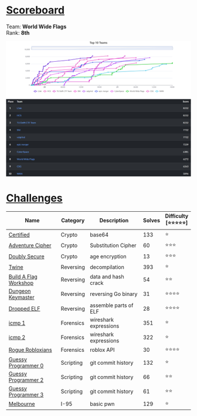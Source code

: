 # [**Scoreboard**](#scoreboard)
Team: **World Wide Flags** <br>
Rank: **8th**
<p align='center'>
  <img src='/images/sunshiness.png'>
  <img src='/images/sunshinesss.jpeg'>
</p>

# [**Challenges**](#challenges)

| Name                                                           | Category  | Description           | Solves | Difficulty <br> [⭐⭐⭐⭐⭐] |
| -------------------------------------------------------------- | --------- | --------------------- | ------ | ----------------------- |
| [Certified](Crypto/Certified)                                  | Crypto    | base64                | 133    | ⭐                       |
| [Adventure Cipher](Crypto/Adventure%20Cipher)                  | Crypto    | Substitution Cipher   | 60     | ⭐⭐⭐                     |
| [Doubly Secure](Crypto/Doubly%20Secure)                        | Crypto    | age encryption        | 13     | ⭐⭐⭐                     |
| [Twine](Reversing/Twine)                                       | Reversing | decompilation         | 393    | ⭐                       |
| [Build A Flag Workshop](Reversing/Build%20A%20Flag%20Workshop) | Reversing | data and hash crack   | 54     | ⭐⭐                      |
| [Dungeon Keymaster](Reversing/Dungeon%20Keymaster)                                              | Reversing | reversing Go binary   | 31     | ⭐⭐⭐⭐                    |
| [Dropped ELF](Reversing/Dropped%20ELF)                                                    | Reversing | assemble parts of ELF | 28     | ⭐⭐⭐⭐                    |
| [icmp 1](Forensics/icmp%201)                                   | Forensics | wireshark expressions | 351    | ⭐                       |
| [icmp 2](Forensics/icmp%202)                                   | Forensics | wireshark expressions | 322    | ⭐                       |
| [Rogue Robloxians](Forensics/Rogue%20Robloxians)              | Forensics | roblox API            | 30     | ⭐⭐⭐⭐                    |
| [Guessy Programmer 0](Scripting/Guessy%20Programmer%200)       | Scripting | git commit history    | 132    | ⭐                       |
| [Guessy Programmer 2](Scripting/Guessy%20Programmer%202)       | Scripting | git commit history    | 66     | ⭐⭐                      |
| [Guessy Programmer 3](Scripting/Guessy%20Programmer%203)       | Scripting | git commit history    | 61     | ⭐⭐                      |
| [Melbourne](I%2D95/Melbourne)                                  | I-95      | basic pwn             | 129    | ⭐                       |
